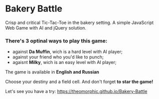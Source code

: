 # Bakery Battle
Сrisp and critical Tic-Tac-Toe in the bakery setting. A simple JavaScript Web Game with AI and jQuery solution. 

### There's 3 optinal ways to play this game:
* against **Da Muffin**, wich is a hard level with AI player;
* against your friend who you'd like to punch;
* agaisnt **Milky**, wich is an easy level with AI player;

The game is available in **English and Russian**

Choose your destiny and a field cell. And don't forget **to star the game!**

Let's see you have a try: https://theomorphic.github.io/Bakery-Battle

